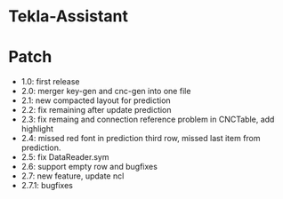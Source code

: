 # Tekla-Assistant

# Patch
* 1.0: first release
* 2.0: merger key-gen and cnc-gen into one file
* 2.1: new compacted layout for prediction 
* 2.2: fix remaining after update prediction
* 2.3: fix remaing and connection reference  problem in CNCTable, add highlight
* 2.4: missed red font in prediction third row, missed last item from prediction.
* 2.5: fix DataReader.sym 
* 2.6: support empty row and bugfixes 
* 2.7: new feature, update ncl
* 2.7.1: bugfixes
